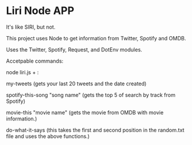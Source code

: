 # Liri Node APP

It's like SIRI, but not.

This project uses Node to get information from Twitter, Spotify and OMDB.

Uses the Twitter, Spotify, Request, and DotEnv modules.

Accetpable commands:

node liri.js + :

my-tweets (gets your last 20 tweets and the date created)

spotify-this-song "song name" (gets the top 5 of search by track from Spotify)

movie-this "movie name" (gets the movie from OMDB with movie information.)

do-what-it-says (this takes the first and second position in the random.txt file and uses the above functions.)